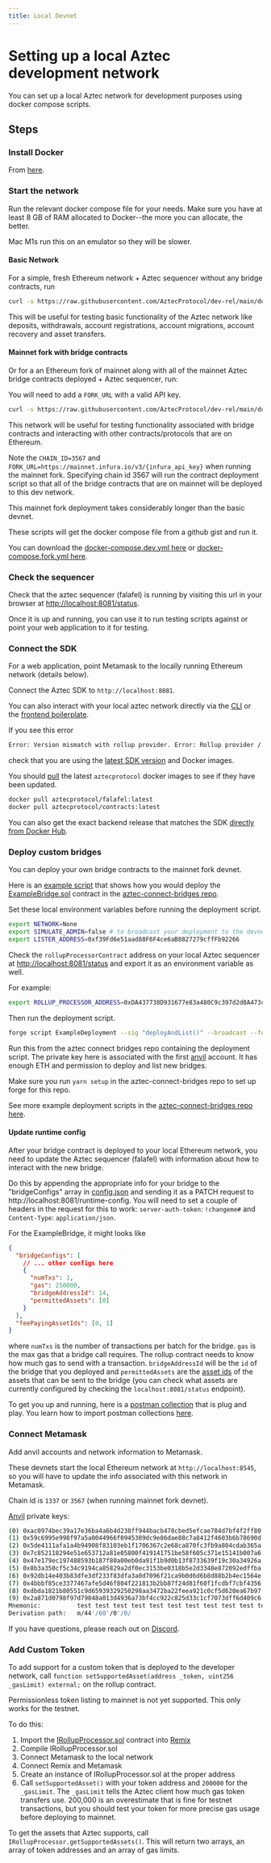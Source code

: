```yaml
---
title: Local Devnet
---
```


# Setting up a local Aztec development network

You can set up a local Aztec network for development purposes using docker compose scripts.

## Steps

### Install Docker

From [here](https://docs.docker.com/get-docker/).

### Start the network

Run the relevant docker compose file for your needs. Make sure you have at least 8 GB of RAM allocated to Docker--the more you can allocate, the better.

Mac M1s run this on an emulator so they will be slower.

#### Basic Network

For a simple, fresh Ethereum network + Aztec sequencer without any bridge contracts, run

```bash
curl -s https://raw.githubusercontent.com/AztecProtocol/dev-rel/main/docker-compose.dev.yml | docker compose -f - up --force-recreate --pull always
```

This will be useful for testing basic functionality of the Aztec network like deposits, withdrawals, account registrations, account migrations, account recovery and asset transfers.

#### Mainnet fork with bridge contracts

Or for a an Ethereum fork of mainnet along with all of the mainnet Aztec bridge contracts deployed + Aztec sequencer, run:

You will need to add a `FORK_URL` with a valid API key.

```bash
curl -s https://raw.githubusercontent.com/AztecProtocol/dev-rel/main/docker-compose.fork.yml  | NETWORK=DONT_CARE CHAIN_ID=3567 FORK_URL=https://mainnet.infura.io/v3/{infura_api_key} docker compose -f - up --force-recreate --pull always
```

This network will be useful for testing functionality associated with bridge contracts and interacting with other contracts/protocols that are on Ethereum.

Note the `CHAIN_ID=3567` and `FORK_URL=https://mainnet.infura.io/v3/{infura_api_key}` when running the mainnet fork. Specifying chain id 3567 will run the contract deployment script so that all of the bridge contracts that are on mainnet will be deployed to this dev network.


This mainnet fork deployment takes considerably longer than the basic devnet.

These scripts will get the docker compose file from a github gist and run it.

You can download the [docker-compose.dev.yml here](https://raw.githubusercontent.com/AztecProtocol/dev-rel/main/docker-compose.dev.yml) or [docker-compose.fork.yml here](https://raw.githubusercontent.com/AztecProtocol/dev-rel/main/docker-compose.fork.yml).

### Check the sequencer

Check that the aztec sequencer (falafel) is running by visiting this url in your browser at [http://localhost:8081/status](http://localhost:8081/status).

Once it is up and running, you can use it to run testing scripts against or point your web application to it for testing.

### Connect the SDK

For a web application, point Metamask to the locally running Ethereum network (details below).

Connect the Aztec SDK to `http://localhost:8081`.

You can also interact with your local aztec network directly via the [CLI](https://github.com/critesjosh/azteccli#development) or the [frontend boilerplate](https://github.com/AztecProtocol/aztec-frontend-boilerplate).

If you see this error

```bash
Error: Version mismatch with rollup provider. Error: Rollup provider / SDK version mismatch. Hard refresh your browser or update SDK. 
```

check that you are using the [latest SDK version](https://www.npmjs.com/package/@aztec/sdk?activeTab=versions) and Docker images. 

You should [pull](https://docs.docker.com/engine/reference/commandline/pull/) the latest `aztecprotocol` docker images to see if they have been updated. 

 ```bash
 docker pull aztecprotocol/falafel:latest
 docker pull aztecprotocol/contracts:latest
 ```

You can also get the exact backend release that matches the SDK [directly from Docker Hub](https://hub.docker.com/r/aztecprotocol/falafel/tags).

### Deploy custom bridges

You can deploy your own bridge contracts to the mainnet fork devnet.

Here is an [example script](https://github.com/AztecProtocol/aztec-connect-bridges/blob/master/src/deployment/example/ExampleDeployment.s.sol) that shows how you would deploy the [ExampleBridge.sol](https://github.com/AztecProtocol/aztec-connect-bridges/blob/master/src/bridges/example/ExampleBridge.sol) contract in the [aztec-connect-bridges repo](https://github.com/AztecProtocol/aztec-connect-bridges).

Set these local environment variables before running the deployment script.

```bash
export NETWORK=None
export SIMULATE_ADMIN=false # to broadcast your deployment to the devnet
export LISTER_ADDRESS=0xf39Fd6e51aad88F6F4ce6aB8827279cffFb92266
```

Check the `rollupProcessorContract` address on your local Aztec sequencer at [http://localhost:8081/status](http://localhost:8081/status) and export it as an environment variable as well.

For example:

```bash
export ROLLUP_PROCESSOR_ADDRESS=0xDA437738D931677e83a480C9c397d2d0A473c209
```

Then run the deployment script.

```bash
forge script ExampleDeployment --sig "deployAndList()" --broadcast --fork-url http://localhost:8545 --private-key 0xac0974bec39a17e36ba4a6b4d238ff944bacb478cbed5efcae784d7bf4f2ff80
```

Run this from the aztec connect bridges repo containing the deployment script. The private key here is associated with the first [anvil](https://book.getfoundry.sh/anvil/) account. It has enough ETH and permission to deploy and list new bridges.

Make sure you run `yarn setup` in the aztec-connect-bridges repo to set up forge for this repo.

See more example deployment scripts in the [aztec-connect-bridges repo here](https://github.com/AztecProtocol/aztec-connect-bridges/tree/master/src/deployment).

#### Update runtime config

After your bridge contract is deployed to your local Ethereum network, you need to update the Aztec sequencer (falafel) with information about how to interact with the new bridge.

Do this by appending the appropriate info for your bridge to the "bridgeConfigs" array in [config.json](https://github.com/AztecProtocol/dev-rel/blob/main/falafel-runtime-config.json) and sending it as a PATCH request to http://localhost:8081/runtime-config. You will need to set a couple of headers in the request for this to work: `server-auth-token`: `!changeme#` and `Content-Type`: `application/json`.

For the ExampleBridge, it might looks like

```json
{
  "bridgeConfigs": [
    // ... other configs here
    {
      "numTxs": 1,
      "gas": 250000,
      "bridgeAddressId": 14,
      "permittedAssets": [0]
    }
  ],
  "feePayingAssetIds": [0, 1]
}
```

where `numTxs` is the number of transactions per batch for the bridge. `gas` is the max gas that a bridge call requires. The rollup contract needs to know how much gas to send with a transaction. `bridgeAddressId` will be the `id` of the bridge that you deployed and `permittedAssets` are the [asset ids](../glossary#asset-ids) of the assets that can be sent to the bridge (you can check what assets are currently configured by checking the `localhost:8081/status` endpoint).

To get you up and running, here is a [postman collection](https://raw.githubusercontent.com/AztecProtocol/dev-rel/main/local-devnet-postman-collection.json) that is plug and play. You learn how to import postman collections [here](https://learning.postman.com/docs/getting-started/importing-and-exporting-data/).

### Connect Metamask

Add anvil accounts and network information to Metamask.

These devnets start the local Ethereum network at `http://localhost:8545`, so you will have to update the info associated with this network in Metamask.

Chain id is `1337` or `3567` (when running mainnet fork devnet).

[Anvil](https://book.getfoundry.sh/anvil/) private keys:

```bash
(0) 0xac0974bec39a17e36ba4a6b4d238ff944bacb478cbed5efcae784d7bf4f2ff80
(1) 0x59c6995e998f97a5a0044966f0945389dc9e86dae88c7a8412f4603b6b78690d
(2) 0x5de4111afa1a4b94908f83103eb1f1706367c2e68ca870fc3fb9a804cdab365a
(3) 0x7c852118294e51e653712a81e05800f419141751be58f605c371e15141b007a6
(4) 0x47e179ec197488593b187f80a00eb0da91f1b9d0b13f8733639f19c30a34926a
(5) 0x8b3a350cf5c34c9194ca85829a2df0ec3153be0318b5e2d3348e872092edffba
(6) 0x92db14e403b83dfe3df233f83dfa3a0d7096f21ca9b0d6d6b8d88b2b4ec1564e
(7) 0x4bbbf85ce3377467afe5d46f804f221813b2bb87f24d81f60f1fcdbf7cbf4356
(8) 0xdbda1821b80551c9d65939329250298aa3472ba22feea921c0cf5d620ea67b97
(9) 0x2a871d0798f97d79848a013d4936a73bf4cc922c825d33c1cf7073dff6d409c6
Mnemonic:          test test test test test test test test test test test junk
Derivation path:   m/44'/60'/0'/0/
```

If you have questions, please reach out on [Discord](https://discord.com/invite/UDtJr9u).

### Add Custom Token

To add support for a custom token that is deployed to the developer network, call `function setSupportedAsset(address _token, uint256 _gasLimit) external;` on the rollup contract.

Permissionless token listing to mainnet is not yet supported. This only works for the testnet.

To do this:

1. Import the [IRollupProcessor.sol](https://github.com/AztecProtocol/aztec-connect/blob/master/blockchain/contracts/interfaces/IRollupProcessor.sol) contract into [Remix](https://remix.ethereum.org)
2. Compile IRollupProcessor.sol
3. Connect Metamask to the local network
4. Connect Remix and Metamask
5. Create an instance of IRollupProcessor.sol at the proper address
6. Call `setSupportedAsset()` with your token address and `200000` for the `_gasLimit`. The `_gasLimit` tells the Aztec client how much gas token transfers use. 200,000 is an overestimate that is fine for testnet transactions, but you should test your token for more precise gas usage before deploying to mainnet.

To get the assets that Aztec supports, call `IRollupProcessor.getSupportedAssets()`. This will return two arrays, an array of token addresses and an array of gas limits.
